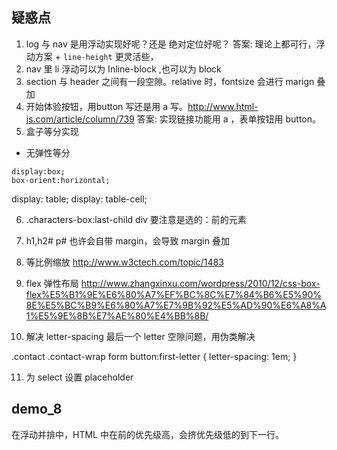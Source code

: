 ## 疑惑点
1. log 与 nav 是用浮动实现好呢？还是 绝对定位好呢？
  答案: 理论上都可行，浮动方案 + `line-height` 更灵活些，
2. nav 里 li 浮动可以为 Inline-block ,也可以为 block 
3. section 与 header 之间有一段空隙。relative 时，fontsize 会进行 marign 叠加
4. 开始体验按钮，用button 写还是用 a 写。http://www.html-js.com/article/column/739
  答案: 实现链接功能用 a ，表单按钮用 button。
5. 盒子等分实现
 - 无弹性等分
 ```
 display:box;
 box-orient:horizontal;
 ```

 display: table; 
 display: table-cell;

 6. .characters-box:last-child div 要注意是选的：前的元素

 7. h1,h2# p# 也许会自带 margin，会导致 margin 叠加
 8. 等比例缩放 http://www.w3ctech.com/topic/1483
 9. flex 弹性布局 http://www.zhangxinxu.com/wordpress/2010/12/css-box-flex%E5%B1%9E%E6%80%A7%EF%BC%8C%E7%84%B6%E5%90%8E%E5%BC%B9%E6%80%A7%E7%9B%92%E5%AD%90%E6%A8%A1%E5%9E%8B%E7%AE%80%E4%BB%8B/

 10. 解决 letter-spacing 最后一个 letter 空隙问题，用伪类解决

 .contact .contact-wrap form button:first-letter {
	letter-spacing: 1em;
}

11. 为 select 设置 placeholder


## demo_8

在浮动并排中，HTML 中在前的优先级高，会挤优先级低的到下一行。